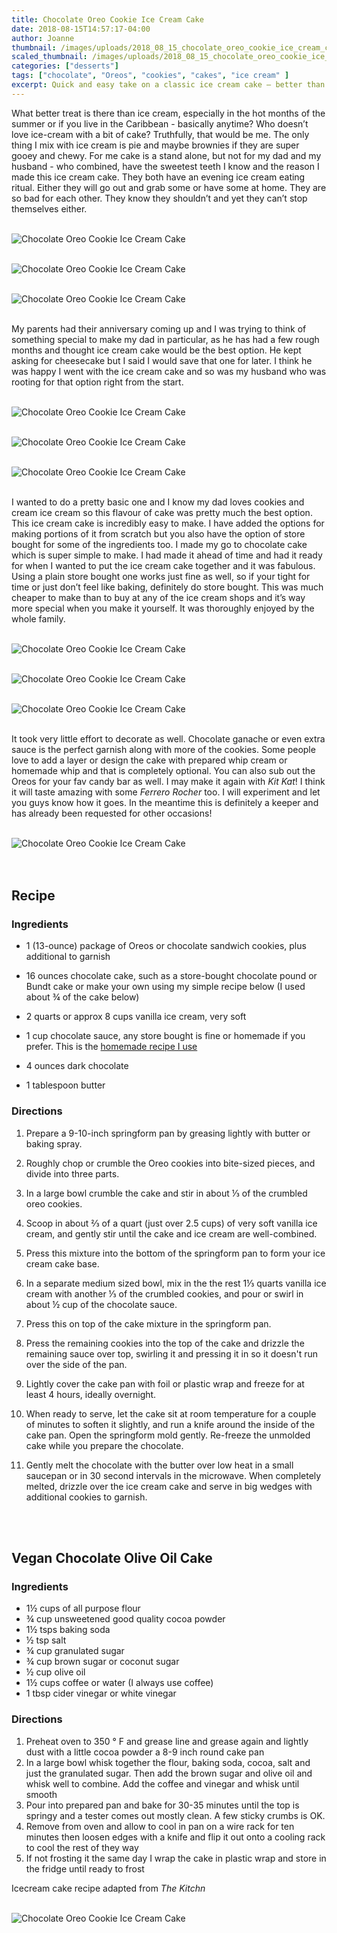 ```yaml
---
title: Chocolate Oreo Cookie Ice Cream Cake
date: 2018-08-15T14:57:17-04:00
author: Joanne
thumbnail: /images/uploads/2018_08_15_chocolate_oreo_cookie_ice_cream_cake_1.jpg
scaled_thumbnail: /images/uploads/2018_08_15_chocolate_oreo_cookie_ice_cream_cake_0.jpg
categories: ["desserts"]
tags: ["chocolate", "Oreos", "cookies", "cakes", "ice cream" ]
excerpt: Quick and easy take on a classic ice cream cake – better than DQ
---
```


What better treat is there than ice cream, especially in the hot months of the summer or if you live in the Caribbean - basically anytime? Who doesn’t love ice-cream with a bit of cake? Truthfully, that would be me. The only thing I mix with ice cream is pie and maybe brownies if they are super gooey and chewy. For me cake is a stand alone, but not for my dad and my husband - who combined, have the sweetest teeth I know and the reason I made this ice cream cake. They both have an evening ice cream eating ritual. Either they will go out and grab some or have some at home. They are so bad for each other. They know they shouldn’t and yet they can’t stop themselves either.
</br>
</br>

![Chocolate Oreo Cookie Ice Cream Cake](/images/uploads/2018_08_15_chocolate_oreo_cookie_ice_cream_cake_2.jpg)
</br>
</br>

![Chocolate Oreo Cookie Ice Cream Cake](/images/uploads/2018_08_15_chocolate_oreo_cookie_ice_cream_cake_3.jpg)
</br>
</br>

![Chocolate Oreo Cookie Ice Cream Cake](/images/uploads/2018_08_15_chocolate_oreo_cookie_ice_cream_cake_4.jpg)
</br>
</br>

My parents had their anniversary coming up and I was trying to think of something special to make my dad in particular, as he has had a few rough months and thought ice cream cake would be the best option. He kept asking for cheesecake but I said I would save that one for later. I think he was happy I went with the ice cream cake and so was my husband who was rooting for that option right from the start.
</br>
</br>

![Chocolate Oreo Cookie Ice Cream Cake](/images/uploads/2018_08_15_chocolate_oreo_cookie_ice_cream_cake_5.jpg)
</br>
</br>

![Chocolate Oreo Cookie Ice Cream Cake](/images/uploads/2018_08_15_chocolate_oreo_cookie_ice_cream_cake_6.jpg)
</br>
</br>

![Chocolate Oreo Cookie Ice Cream Cake](/images/uploads/2018_08_15_chocolate_oreo_cookie_ice_cream_cake_7.jpg)
</br>
</br>

I wanted to do a pretty basic one and I know my dad loves cookies and cream ice cream so this flavour of cake was pretty much the best option. This ice cream cake is incredibly easy to make. I have added the options for making portions of it from scratch but you also have the option of store bought for some of the ingredients too. I made my go to chocolate cake which is super simple to make. I had made it ahead of time and had it ready for when I wanted to put the ice cream cake together and it was fabulous. Using a plain store bought one works just fine as well, so if your tight for time or just don’t feel like baking, definitely do store bought. This was much cheaper to make than to buy at any of the ice cream shops and it’s way more special when you make it yourself. It was thoroughly enjoyed by the whole family.
</br>
</br>

![Chocolate Oreo Cookie Ice Cream Cake](/images/uploads/2018_08_15_chocolate_oreo_cookie_ice_cream_cake_8.jpg)
</br>
</br>

![Chocolate Oreo Cookie Ice Cream Cake](/images/uploads/2018_08_15_chocolate_oreo_cookie_ice_cream_cake_9.jpg)
</br>
</br>

![Chocolate Oreo Cookie Ice Cream Cake](/images/uploads/2018_08_15_chocolate_oreo_cookie_ice_cream_cake_10.jpg)
</br>
</br>

It took very little effort to decorate as well. Chocolate ganache or even extra sauce is the perfect garnish along with more of the cookies. Some people love to add a layer or design the cake with prepared whip cream or homemade whip and that is completely optional. You can also sub out the Oreos for your fav candy bar as well. I may make it again with _Kit Kat_! I think it will taste amazing with some _Ferrero Rocher_ too. I will experiment and let you guys know how it goes. In the meantime this is definitely a keeper and has already been requested for other occasions!
</br>
</br>

![Chocolate Oreo Cookie Ice Cream Cake](/images/uploads/2018_08_15_chocolate_oreo_cookie_ice_cream_cake_11.jpg)
</br>
</br>
</br>

## Recipe
### Ingredients

* 1 (13-ounce) package of Oreos or chocolate sandwich cookies, plus additional to garnish

* 16 ounces chocolate cake, such as a store-bought chocolate pound or Bundt cake or make your own using my simple recipe below (I used about &frac34; of the cake below)

* 2 quarts or approx 8 cups vanilla ice cream, very soft

* 1 cup chocolate sauce, any store bought is fine or homemade if you prefer. This is the [homemade recipe I use](https://www.google.ca/amp/s/amp.thekitchn.com/recipe-oreo-hot-fudge-sauce-recipes-from-the-kitchn-171695)

* 4 ounces dark chocolate

* 1 tablespoon butter


### Directions 

1. Prepare a 9-10-inch springform pan by greasing lightly with butter or baking spray.

1. Roughly chop or crumble the Oreo cookies into bite-sized pieces, and divide into three parts.

1. In a large bowl crumble the cake and stir in about &frac13; of the crumbled oreo cookies.

1. Scoop in about &frac23; of a quart (just over 2.5 cups) of very soft vanilla ice cream, and gently stir until the cake and ice cream are well-combined.

1. Press this mixture into the bottom of the springform pan to form your ice cream cake base. 

1. In a separate medium sized bowl, mix in the the rest 1&frac13; quarts vanilla ice cream with another &frac13; of the crumbled cookies, and pour or swirl in about &frac12; cup of the chocolate sauce.

1. Press this on top of the cake mixture in the springform pan.

1. Press the remaining cookies into the top of the cake and drizzle the remaining sauce over top, swirling it and pressing it in so it doesn't run over the side of the pan.

1. Lightly cover the cake pan with foil or plastic wrap and freeze for at least 4 hours, ideally overnight.

1. When ready to serve, let the cake sit at room temperature for a couple of minutes to soften it slightly, and run a knife around the inside of the cake pan. Open the springform mold gently. Re-freeze the unmolded cake while you prepare the chocolate.

1. Gently melt the chocolate with the butter over low heat in a small saucepan or in 30 second intervals in the microwave. When completely melted, drizzle over the ice cream cake and serve in big wedges with additional cookies to garnish.
</br>
</br>

## Vegan Chocolate Olive Oil Cake

### Ingredients

* 1½ cups of all purpose flour
* ¾ cup unsweetened good quality cocoa powder
* 1½ tsps baking soda
* ½ tsp salt
* ¾ cup granulated sugar
* ¾ cup brown sugar or coconut sugar
* ½ cup olive oil
* 1½ cups coffee or water (I always use coffee)
* 1 tbsp cider vinegar or white vinegar

### Directions

1. Preheat oven to 350 ° F and grease line and grease again and lightly dust with a little cocoa powder a 8-9 inch round cake pan
2. In a large bowl whisk together the flour, baking soda, cocoa, salt and just the granulated sugar. Then add the brown sugar and olive oil and whisk well to combine. Add the coffee and vinegar and whisk until smooth
3. Pour into prepared pan and bake for 30-35 minutes until the top is springy and a tester comes out mostly clean. A few sticky crumbs is OK.
4. Remove from oven and allow to cool in pan on a wire rack for ten minutes then loosen edges with a knife and flip it out onto a cooling rack to cool the rest of they way
5. If not frosting it the same day I wrap the cake in plastic wrap and store in the fridge until ready to frost 

Icecream cake recipe adapted from _The Kitchn_
</br>
</br>

![Chocolate Oreo Cookie Ice Cream Cake](/images/uploads/2018_08_15_chocolate_oreo_cookie_ice_cream_cake_12.jpg)
